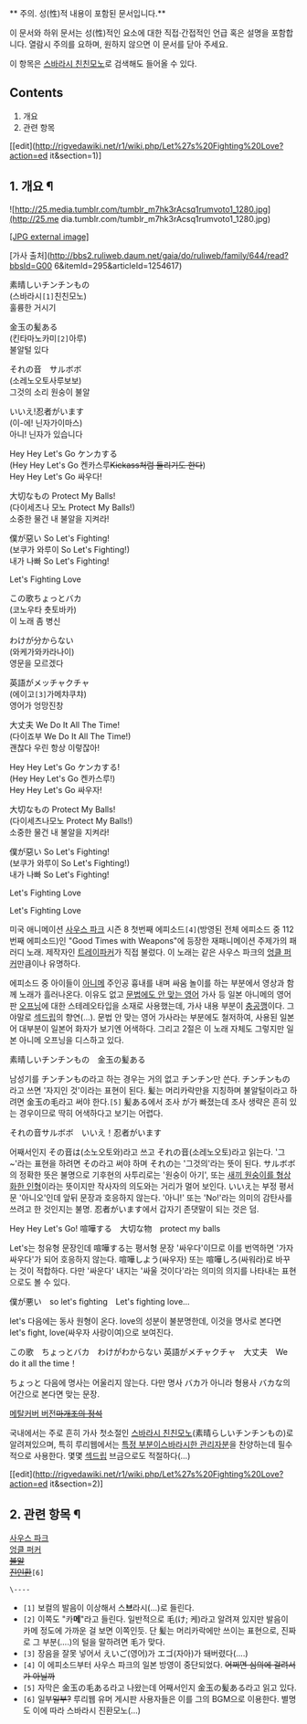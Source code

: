 ** 주의. 성(性)적 내용이 포함된 문서입니다.**  
  
이 문서와 하위 문서는 성(性)적인 요소에 대한 직접·간접적인 언급 혹은 설명을 포함합니다. 열람시 주의를 요하며, 원하지 않으면 이 문서를
닫아 주세요.

  
이 항목은 [스바라시 친친모노](%EC%8A%A4%EB%B0%94%EB%9D%BC%EC%8B%9C%20%EC%B9%9C%EC%B9%9C%EB%AA%A8%EB%85%B8.md)로 검색해도 들어올 수 있다.

## Contents

    

1. 개요 
2. 관련 항목 

[[edit](http://rigvedawiki.net/r1/wiki.php/Let%27s%20Fighting%20Love?action=ed
it&section=1)]

## 1. 개요 ¶

![http://25.media.tumblr.com/tumblr_m7hk3rAcsq1rumvoto1_1280.jpg](http://25.me
dia.tumblr.com/tumblr_m7hk3rAcsq1rumvoto1_1280.jpg)

[[JPG external
image]](http://25.media.tumblr.com/tumblr_m7hk3rAcsq1rumvoto1_1280.jpg)

  
  

  
  

  

[가사 출처](http://bbs2.ruliweb.daum.net/gaia/do/ruliweb/family/644/read?bbsId=G00
6&itemId=295&articleId=1254617)

  

素晴しいチンチンもの  
(스바라시`[1]`친친모노)  
훌륭한 거시기  

金玉の髪ある  
(킨타마노카미`[2]`아루)  
불알털 있다  

それの音　サルボボ  
(소레노오토사루보보)  
그것의 소리 원숭이 불알  

いいえ!忍者がいます  
(이-에! 닌자가이마스)  
아니! 닌자가 있습니다  

Hey Hey Let's Go ケンカする  
(Hey Hey Let's Go 켄카스루<del>Kickass처럼 들리기도 한다</del>)  
Hey Hey Let's Go 싸우다!  

大切なもの Protect My Balls!  
(다이세츠나 모노 Protect My Balls!)  
소중한 물건 내 불알을 지켜라!  

僕が惡い So Let's Fighting!  
(보쿠가 와루이 So Let's Fighting!)  
내가 나빠 So Let's Fighting!  

Let's Fighting Love  

この歌ちょっとバカ  
(코노우타 춋토바카)  
이 노래 좀 병신  

わけが分からない  
(와케가와카라나이)  
영문을 모르겠다  

英語がメッチャクチャ  
(에이고`[3]`가메챠쿠챠)  
영어가 엉망진창  

大丈夫 We Do It All The Time!  
(다이죠부 We Do It All The Time!)  
괜찮다 우린 항상 이렇잖아!  

Hey Hey Let's Go ケンカする!  
(Hey Hey Let's Go 켄카스루!)  
Hey Hey Let's Go 싸우자!  

大切なもの Protect My Balls!  
(다이세츠나모노 Protect My Balls!)  
소중한 물건 내 불알을 지켜라!  

僕が惡い So Let's Fighting!  
(보쿠가 와루이 So Let's Fighting!)  
내가 나빠 So Let's Fighting!  

Let's Fighting Love  

Let's Fighting Love

  
  

미국 애니메이션 [사우스 파크](%EC%82%AC%EC%9A%B0%EC%8A%A4%20%ED%8C%8C%ED%81%AC.md) 시즌 8
첫번째 에피소드`[4]`(방영된 전체 에피소드 중 112번째 에피소드)인 "Good Times with Weapons"에 등장한 재패니메이션
주제가의 패러디 노래. 제작자인 [트레이파커](%ED%8A%B8%EB%A0%88%EC%9D%B4%20%ED%8C%8C%EC%BB%A4.md)가 직접 불렀다. 이 노래는 같은
사우스 파크의 [엉클 퍼커](%EC%97%89%ED%81%B4%20%ED%8D%BC%EC%BB%A4.md)만큼이나 유명하다.

  

에피소드 중 아이들이 [아니메](%EC%95%84%EB%8B%88%EB%A9%94.md) 주인공 흉내를 내며 싸움 놀이를 하는 부분에서
영상과 함께 노래가 흘러나온다. 이유도 없고 [문법에도 안 맞는 영어](aybabtu.md) 가사 등 일본 아니메의 영어판
[오프닝](%EC%98%A4%ED%94%84%EB%8B%9D.md)에 대한 스테레오타입을 소재로 사용했는데, 가사 내용 부분이
[충공깽](%EC%B6%A9%EA%B3%B5%EA%B9%BD.md)이다. 그야말로
[섹드립](%EC%84%B9%EB%93%9C%EB%A6%BD.md)의 향연(...). 문법 안 맞는 영어 가사라는 부분에도 철저하여,
사용된 일본어 대부분이 일본어 화자가 보기엔 어색하다. 그리고 2절은 이 노래 자체도 그렇지만 일본 아니메 오프닝을 디스하고 있다.

  

素晴しいチンチンもの　金玉の髪ある

남성기를 チンチンもの라고 하는 경우는 거의 없고 チンチン만 쓴다. チンチンもの라고 쓰면 '자지인 것'이라는 표현이 된다. 髪는 머리카락만을
지칭하며 불알털이라고 하려면 金玉の毛라고 써야 한다.`[5]` 髪ある에서 조사 が가 빠졌는데 조사 생략은 흔히 있는 경우이므로 딱히
어색하다고 보기는 어렵다.

それの音サルボボ　いいえ！忍者がいます

어째서인지 その音は(소노오토와)라고 쓰고 それの音(소레노오토)라고 읽는다. '그~'라는 표현을 하려면 その라고 써야 하며 それの는
'그것의'라는 뜻이 된다. サルボボ의 정확한 뜻은 불명으로 기후현의 사투리로는 '원숭이 아기', 또는 [새끼 원숭이를 형상화한
인형](http://ja.wikipedia.org/wiki/%E3%81%95%E3%82%8B%E3%81%BC%E3%81%BC)이라는 뜻이지만
작사자의 의도와는 거리가 멀어 보인다. いいえ는 부정 평서문 '아니오'인데 앞뒤 문장과 호응하지 않는다. '아니!' 또는 'No!'라는
의미의 감탄사를 쓰려고 한 것인지는 불명. 忍者がいます에서 갑자기 존댓말이 되는 것은 덤.

Hey Hey Let's Go! 喧嘩する　大切な物　protect my balls

Let's는 청유형 문장인데 喧嘩する는 평서형 문장 '싸우다'이므로 이를 번역하면 '가자 싸우다'가 되어 호응하지 않는다.
喧嘩しよう(싸우자) 또는 喧嘩しろ(싸워라)로 바꾸는 것이 적합하다. 다만 '싸운다' 내지는 '싸울 것이다'라는 의미의 의지를 나타내는
표현으로도 볼 수 있다.

僕が悪い　so let's fighting　Let's fighting love...

let's 다음에는 동사 원형이 온다. love의 성분이 불분명한데, 이것을 명사로 본다면 let's fight, love(싸우자
사랑이여)으로 보여진다.

この歌　ちょっとバカ　わけがわからない 英語がメチャクチャ　大丈夫　We do it all the time！

ちょっと 다음에 명사는 어울리지 않는다. 다만 명사 バカ가 아니라 형용사 バカな의 어간으로 본다면 맞는 문장.

  
[메탈커버 버전<del>마개조의 정석</del>](http://www.youtube.com/watch?v=ZzN36M0o5aM)

  

국내에서는 주로 흔히 가사 첫소절인 [스바라시 친친모노](%EC%8A%A4%EB%B0%94%EB%9D%BC%EC%8B%9C%20%EC%B9%9C%EC%B9%9C%EB%AA%A8%EB%85%B8.md)(素晴らしいチンチンもの)로 알려져있으며, 특히 루리웹에서는 [특정 부분이스바라시한 관리자분](%EC%A7%84%EC%9D%B8%ED%99%98.md)을 찬양하는데 필수적으로 사용한다. 몇몇
[섹드립](%EC%84%B9%EB%93%9C%EB%A6%BD.md) 브금으로도 적절하다(...)

[[edit](http://rigvedawiki.net/r1/wiki.php/Let%27s%20Fighting%20Love?action=ed
it&section=2)]

## 2. 관련 항목 ¶

  

[사우스 파크](%EC%82%AC%EC%9A%B0%EC%8A%A4%20%ED%8C%8C%ED%81%AC.md)  
[엉클 퍼커](%EC%97%89%ED%81%B4%20%ED%8D%BC%EC%BB%A4.md)  
<del>[불알](%EB%B6%88%EC%95%8C.md)</del>  
<del>[진인환](%EC%A7%84%EC%9D%B8%ED%99%98.md)</del>`[6]`

`\----`

  * `[1]` 보컬의 발음이 이상해서 스<strong>브</strong>라시(...)로 들린다.
  * `[2]` 이쪽도 "카<strong>메</strong>"라고 들린다. 일반적으로 毛(け; 케)라고 알려져 있지만 발음이 카메 정도에 가까운 걸 보면 이쪽인듯. 단 髪는 머리카락에만 쓰이는 표현으로, 진짜로 그 부분(....)의 털을 말하려면 毛가 맞다.
  * `[3]` 장음을 잘못 넣어서 えいご(영어)가 エゴ(자아)가 돼버렸다(....)
  * `[4]` 이 에피소드부터 사우스 파크의 일본 방영이 중단되었다. <del>어쩌면 심의에 걸려서가 아닐까</del>
  * `[5]` 자막은 金玉の毛ある라고 나왔는데 어째서인지 金玉の髪ある라고 읽고 있다.
  * `[6]` 일부<del>일부?</del> 루리웹 유머 게시판 사용자들은 이를 그의 BGM으로 이용한다. 별명도 이에 따라 스바라시 진환모노(...)

